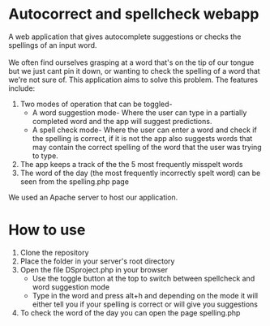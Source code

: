 # Autocorrect and spellcheck webapp
A web application that gives autocomplete suggestions or checks the spellings of an input word.<br><br>
We often find ourselves grasping at a word that's on the tip of our tongue but we just cant pin it down, or wanting to check the spelling of a word that we're not sure of. This application aims to solve this problem.
The features include:
<ol>
  <li>  Two modes of operation that can be toggled-
    <ul>
      <li>  A word suggestion mode- Where the user can type in a partially completed word and the app will suggest predictions.</li>
      <li>  A spell check mode- Where the user can enter a word and check if the spelling is correct, if it is not the app also suggests words that may contain the correct spelling of the word that the user was trying to type.</li>
    </ul>
  </li>
  <li> The app keeps a track of the the 5 most frequently misspelt words</li>
  <li> The word of the day (the most frequently incorrectly spelt word) can be seen from the spelling.php page</li>
</ol>
We used an Apache server to host our application.

# How to use
<ol>
  <li>  Clone the repository </li>
  <li>  Place the folder in your server's root directory </li>
  <li>  Open the file DSproject.php in your browser
    <ul>
      <li>  Use the toggle button at the top to switch between spellcheck and word suggestion mode </li>
      <li>  Type in the word and press alt+h and depending on the mode it will either tell you if your spelling is correct or will give you suggestions</li>
    </ul>
  </li>
  <li>  To check the word of the day you can open the page spelling.php </li>
</ol>
